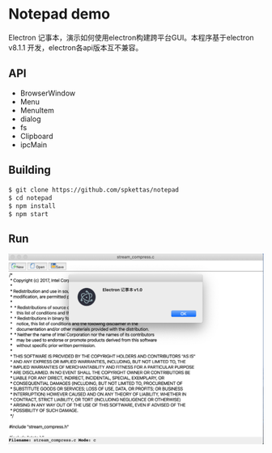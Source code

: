 # Notepad demo

Electron 记事本，演示如何使用electron构建跨平台GUI。本程序基于electron v8.1.1 开发，electron各api版本互不兼容。




## API

* BrowserWindow
* Menu
* MenuItem
* dialog
* fs
* Clipboard
* ipcMain



## Building

```shell
$ git clone https://github.com/spkettas/notepad
$ cd notepad
$ npm install
$ npm start
```



## Run

![screenshot](https://github.com/spkettas/notepad/blob/master/screenshot/screenshot.png)



